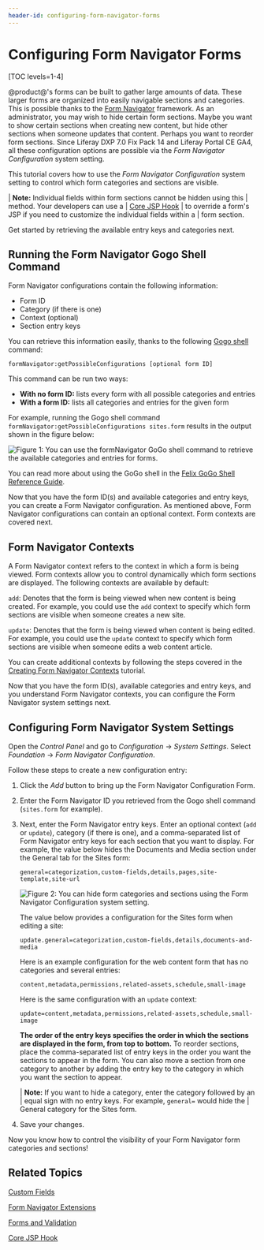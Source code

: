```yaml
---
header-id: configuring-form-navigator-forms
---
```


# Configuring Form Navigator Forms

[TOC levels=1-4]

@product@'s forms can be built to gather large amounts of data. These larger
forms are organized into easily navigable sections and categories. This is
possible thanks to the 
[Form Navigator](/participate/liferaypedia/-/wiki/Main/Form+Navigator) 
framework. As an administrator, you may wish to hide certain form sections. 
Maybe you want to show certain sections when creating new content, but hide 
other sections when someone updates that content. Perhaps you want to reorder 
form sections. Since Liferay DXP 7.0 Fix Pack 14 and Liferay Portal CE GA4, all 
these configuration options are possible via the *Form Navigator Configuration* 
system setting. 

This tutorial covers how to use the *Form Navigator Configuration* system 
setting to control which form categories and sections are visible.

| **Note:** Individual fields within form sections cannot be hidden using this
| method. Your developers can use a
| [Core JSP Hook](/docs/7-0/reference/-/knowledge_base/r/core-jsp-hook)
| to override a form's JSP if you need to customize the individual fields within a
| form section.
 
Get started by retrieving the available entry keys and categories next. 

## Running the Form Navigator Gogo Shell Command

Form Navigator configurations contain the following information:

- Form ID
- Category (if there is one)
- Context (optional) 
- Section entry keys

You can retrieve this information easily, thanks to the following 
[Gogo shell](/docs/7-0/reference/-/knowledge_base/r/using-the-felix-gogo-shell) 
command: 

    formNavigator:getPossibleConfigurations [optional form ID]
 
This command can be run two ways:

- **With no form ID:** lists every form with all possible categories and entries
- **With a form ID:** lists all categories and entries for the given form

For example, running the Gogo shell command 
`formNavigator:getPossibleConfigurations sites.form` results in the  output 
shown in the figure below:

![Figure 1: You can use the formNavigator GoGo shell command to retrieve the available categories and entries for forms.](../../images/form-navigator-gogo-shell.png)

You can read more about using the GoGo shell in the 
[Felix GoGo Shell Reference Guide](/docs/7-0/reference/-/knowledge_base/r/using-the-felix-gogo-shell).

Now that you have the form ID(s) and available categories and entry keys, you 
can create a Form Navigator configuration. As mentioned above, Form Navigator 
configurations can contain an optional context. Form contexts are covered next. 

## Form Navigator Contexts

A Form Navigator context refers to the context in which a form is being viewed.
Form contexts allow you to control dynamically which form sections are displayed. 
The following contexts are available by default:

`add`: Denotes that the form is being viewed when new content is being created. 
For example, you could use the `add` context to specify which form sections are 
visible when someone creates a new site.

`update`: Denotes that the form is being viewed when content is being edited. 
For example, you could use the `update` context to specify which form sections 
are visible when someone edits a web content article.

You can create additional contexts by following the steps covered 
in the [Creating Form Navigator Contexts](/docs/7-0/tutorials/-/knowledge_base/t/creating-form-navigator-contexts) 
tutorial.

Now that you have the form ID(s), available categories and entry keys, and 
you understand Form Navigator contexts, you can configure the Form Navigator
system settings next. 

## Configuring Form Navigator System Settings

Open the *Control Panel* and go to *Configuration* &rarr; *System Settings*.
Select *Foundation* &rarr; *Form Navigator Configuration*.

Follow these steps to create a new configuration entry: 

1.  Click the *Add* button to bring up the Form Navigator Configuration Form.
 
2.  Enter the Form Navigator ID you retrieved from the Gogo shell command 
    (`sites.form` for example).

3.  Next, enter the Form Navigator entry keys. Enter an optional context 
    (`add` or `update`), category (if there is one), and a comma-separated list 
    of Form Navigator entry keys for each section that you want to display. For 
    example, the value below hides the Documents and Media section under the 
    General tab for the Sites form:
    
        general=categorization,custom-fields,details,pages,site-template,site-url
 
    ![Figure 2: You can hide form categories and sections using the Form Navigator Configuration system setting.](../../images/form-navigator-configuration.png)
 
    The value below provides a configuration for the Sites form when editing a 
    site:
    
        update.general=categorization,custom-fields,details,documents-and-media
    
    Here is an example configuration for the web content form that has no 
    categories and several entries:
    
        content,metadata,permissions,related-assets,schedule,small-image

    Here is the same configuration with an `update` context:

        update=content,metadata,permissions,related-assets,schedule,small-image    
 
    **The order of the entry keys specifies the order in which the sections are 
    displayed in the form, from top to bottom.** To reorder sections, place the 
    comma-separated list of entry keys in the order you want the sections to 
    appear in the form. You can also move a section from one category to another 
    by adding the entry key to the category in which you want the section to 
    appear. 
  
    | **Note:** If you want to hide a category, enter the category followed by an
    | equal sign with no entry keys. For example, `general=` would hide the
    | General category for the Sites form.

4.  Save your changes.

Now you know how to control the visibility of your Form Navigator form 
categories and sections!

## Related Topics

[Custom Fields](/docs/7-0/user/-/knowledge_base/u/custom-fields)

[Form Navigator Extensions](/docs/7-0/tutorials/-/knowledge_base/t/form-navigator)

[Forms and Validation](/docs/7-0/tutorials/-/knowledge_base/t/forms-and-validation)

[Core JSP Hook](/docs/7-0/reference/-/knowledge_base/r/core-jsp-hook)
